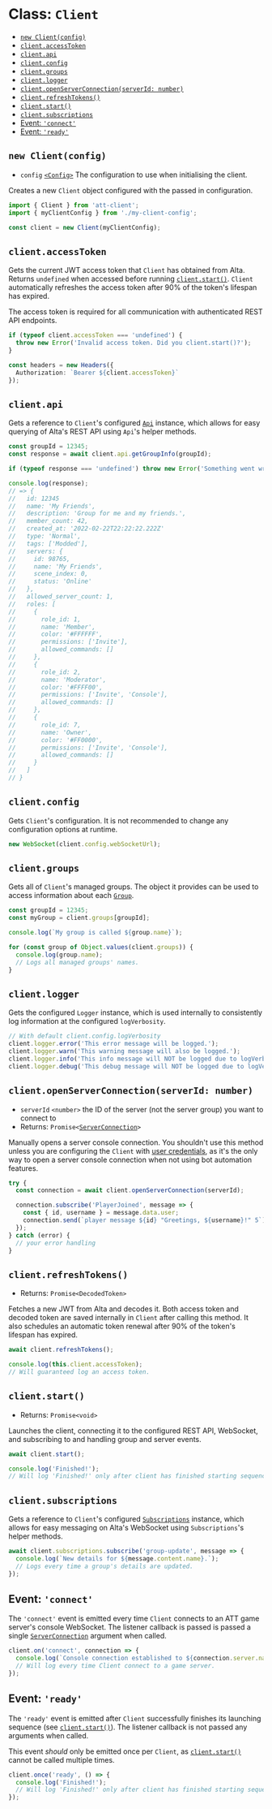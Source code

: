 # Class: `Client`

- [`new Client(config)`](#new-clientconfig)
- [`client.accessToken`](#clientaccesstoken)
- [`client.api`](#clientapi)
- [`client.config`](#clientconfig)
- [`client.groups`](#clientgroups)
- [`client.logger`](#clientlogger)
- [`client.openServerConnection(serverId: number)`](#clientopenserverconnectionserverid-number)
- [`client.refreshTokens()`](#clientrefreshtokens)
- [`client.start()`](#clientstart)
- [`client.subscriptions`](#clientsubscriptions)
- [Event: `'connect'`](#event-connect)
- [Event: `'ready'`](#event-ready)

## `new Client(config)`

- `config` [`<Config>`](./Config.md) The configuration to use when initialising the client.

Creates a new `Client` object configured with the passed in configuration.

```ts
import { Client } from 'att-client';
import { myClientConfig } from './my-client-config';

const client = new Client(myClientConfig);
```

## `client.accessToken`

Gets the current JWT access token that `Client` has obtained from Alta. Returns `undefined` when accessed before running [`client.start()`](#clientstart). `Client` automatically refreshes the access token after 90% of the token's lifespan has expired.

The access token is required for all communication with authenticated REST API endpoints.

```ts
if (typeof client.accessToken === 'undefined') {
  throw new Error('Invalid access token. Did you client.start()?');
}

const headers = new Headers({
  Authorization: `Bearer ${client.accessToken}`
});
```

## `client.api`

Gets a reference to `Client`'s configured [`Api`](./Api.md) instance, which allows for easy querying of Alta's REST API using `Api`'s helper methods.

```ts
const groupId = 12345;
const response = await client.api.getGroupInfo(groupId);

if (typeof response === 'undefined') throw new Error('Something went wrong');

console.log(response);
// => {
//   id: 12345
//   name: 'My Friends',
//   description: 'Group for me and my friends.',
//   member_count: 42,
//   created_at: '2022-02-22T22:22:22.222Z'
//   type: 'Normal',
//   tags: ['Modded'],
//   servers: {
//     id: 98765,
//     name: 'My Friends',
//     scene_index: 0,
//     status: 'Online'
//   },
//   allowed_server_count: 1,
//   roles: [
//     {
//       role_id: 1,
//       name: 'Member',
//       color: '#FFFFFF',
//       permissions: ['Invite'],
//       allowed_commands: []
//     },
//     {
//       role_id: 2,
//       name: 'Moderator',
//       color: '#FFFF00',
//       permissions: ['Invite', 'Console'],
//       allowed_commands: []
//     },
//     {
//       role_id: 7,
//       name: 'Owner',
//       color: '#FF0000',
//       permissions: ['Invite', 'Console'],
//       allowed_commands: []
//     }
//   ]
// }
```

## `client.config`

Gets `Client`'s configuration. It is not recommended to change any configuration options at runtime.

```ts
new WebSocket(client.config.webSocketUrl);
```

## `client.groups`

Gets all of `Client`'s managed groups. The object it provides can be used to access information about each [`Group`](./Group.md).

```ts
const groupId = 12345;
const myGroup = client.groups[groupId];

console.log(`My group is called ${group.name}`);

for (const group of Object.values(client.groups)) {
  console.log(group.name);
  // Logs all managed groups' names.
}
```

## `client.logger`

Gets the configured `Logger` instance, which is used internally to consistently log information at the configured `logVerbosity`.

```ts
// With default client.config.logVerbosity
client.logger.error('This error message will be logged.');
client.logger.warn('This warning message will also be logged.');
client.logger.info('This info message will NOT be logged due to logVerbosity.');
client.logger.debug('This debug message will NOT be logged due to logVerbosity.');
```

## `client.openServerConnection(serverId: number)`

- `serverId` `<number>` the ID of the server (not the server group) you want to connect to
- Returns: <code>Promise&lt;[ServerConnection](./ServerConnection.md)&gt;</code>

Manually opens a server console connection. You shouldn't use this method unless you are configuring the `Client` with [user credentials](./Config.md#configusername), as it's the only way to open a server console connection when not using bot automation features.

```ts
try {
  const connection = await client.openServerConnection(serverId);

  connection.subscribe('PlayerJoined', message => {
    const { id, username } = message.data.user;
    connection.send(`player message ${id} "Greetings, ${username}!" 5`);
  });
} catch (error) {
  // your error handling
}
```

## `client.refreshTokens()`

- Returns: `Promise<DecodedToken>`

Fetches a new JWT from Alta and decodes it. Both access token and decoded token are saved internally in `Client` after calling this method. It also schedules an automatic token renewal after 90% of the token's lifespan has expired.

```ts
await client.refreshTokens();

console.log(this.client.accessToken);
// Will guaranteed log an access token.
```

## `client.start()`

- Returns: `Promise<void>`

Launches the client, connecting it to the configured REST API, WebSocket, and subscribing to and handling group and server events.

```ts
await client.start();

console.log('Finished!');
// Will log 'Finished!' only after client has finished starting sequence.
```

## `client.subscriptions`

Gets a reference to `Client`'s configured [`Subscriptions`](./Subscriptions.md) instance, which allows for easy messaging on Alta's WebSocket using `Subscriptions`'s helper methods.

```ts
await client.subscriptions.subscribe('group-update', message => {
  console.log(`New details for ${message.content.name}.`);
  // Logs every time a group's details are updated.
});
```

## Event: `'connect'`

The `'connect'` event is emitted every time `Client` connects to an ATT game server's console WebSocket. The listener callback is passed is passed a single [`ServerConnection`](./ServerConnection.md) argument when called.

```ts
client.on('connect', connection => {
  console.log(`Console connection established to ${connection.server.name}.`);
  // Will log every time Client connect to a game server.
});
```

## Event: `'ready'`

The `'ready'` event is emitted after `Client` successfully finishes its launching sequence (see [`client.start()`](#clientstart)). The listener callback is not passed any arguments when called.

This event _should_ only be emitted once per `Client`, as [`client.start()`](#clientstart) cannot be called multiple times.

```ts
client.once('ready', () => {
  console.log('Finished!');
  // Will log 'Finished!' only after client has finished starting sequence.
});
```
